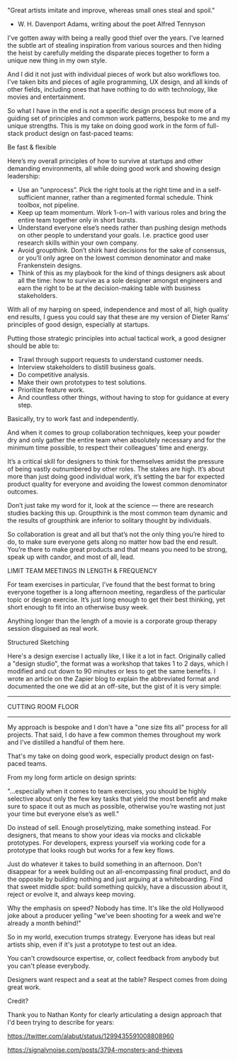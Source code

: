 "Great artists imitate and improve, whereas small ones steal and spoil."
- W. H. Davenport Adams, writing about the poet Alfred Tennyson

I've gotten away with being a really good thief over the years. I've learned the subtle art of stealing inspiration from various sources and then hiding the heist by carefully melding the disparate pieces together to form a unique new thing in my own style. 

And I did it not just with individual pieces of work but also workflows too. I've taken bits and pieces of agile programming, UX design, and all kinds of other fields, including ones that have nothing to do with technology, like movies and entertainment.

So what I have in the end is not a specific design process but more of a guiding set of principles and common work patterns, bespoke to me and my unique strengths. This is my take on doing good work in the form of full-stack product design on fast-paced teams:







Be fast & flexible

Here’s my overall principles of how to survive at startups and other demanding environments, all while doing good work and showing design leadership:

* Use an “unprocess”. Pick the right tools at the right time and in a self-sufficient manner, rather than a regimented formal schedule. Think toolbox, not pipeline.
* Keep up team momentum. Work 1-on–1 with various roles and bring the entire team together only in short bursts.
* Understand everyone else’s needs rather than pushing design methods on other people to understand your goals. I.e. practice good user research skills within your own company.
* Avoid groupthink. Don’t shirk hard decisions for the sake of consensus, or you’ll only agree on the lowest common denominator and make Frankenstein designs.
* Think of this as my playbook for the kind of things designers ask about all the time: how to survive as a sole designer amongst engineers and earn the right to be at the decision-making table with business stakeholders.













With all of my harping on speed, independence and most of all, high quality end results, I guess you could say that these are my version of Dieter Rams’ principles of good design, especially at startups.

Putting those strategic principles into actual tactical work, a good designer should be able to:

* Trawl through support requests to understand customer needs.
* Interview stakeholders to distill business goals.
* Do competitive analysis.
* Make their own prototypes to test solutions.
* Prioritize feature work.
* And countless other things, without having to stop for guidance at every step.

Basically, try to work fast and independently.

And when it comes to group collaboration techniques, keep your powder dry and only gather the entire team when absolutely necessary and for the minimum time possible, to respect their colleagues’ time and energy.






It’s a critical skill for designers to think for themselves amidst the pressure of being vastly outnumbered by other roles. The stakes are high. It’s about more than just doing good individual work, it’s setting the bar for expected product quality for everyone and avoiding the lowest common denominator outcomes.

Don’t just take my word for it, look at the science — there are research studies backing this up. Groupthink is the most common team dynamic and the results of groupthink are inferior to solitary thought by individuals.

So collaboration is great and all but that’s not the only thing you’re hired to do, to make sure everyone gets along no matter how bad the end result. You’re there to make great products and that means you need to be strong, speak up with candor, and most of all, lead.






LIMIT TEAM MEETINGS IN LENGTH & FREQUENCY

For team exercises in particular, I’ve found that the best format to bring everyone together is a long afternoon meeting, regardless of the particular topic or design exercise. It’s just long enough to get their best thinking, yet short enough to fit into an otherwise busy week.

Anything longer than the length of a movie is a corporate group therapy session disguised as real work.




Structured Sketching

Here's a design exercise I actually like, I like it a lot in fact. Originally called a "design studio", the format was a workshop that takes 1 to 2 days, which I modified and cut down to 90 minutes or less to get the same benefits. I wrote an article on the Zapier blog to explain the abbreviated format and documented the one we did at an off-site, but the gist of it is very simple:












************************
CUTTING ROOM FLOOR
************************

My approach is bespoke and I don't have a "one size fits all" process for all projects. That said, I do have a few common themes throughout my work and I've distilled a handful of them here.

That's my take on doing good work, especially product design on fast-paced teams.

From my long form article on design sprints:

"...especially when it comes to team exercises, you should be highly selective about only the few key tasks that yield the most benefit and make sure to space it out as much as possible, otherwise you’re wasting not just your time but everyone else’s as well."

Do instead of sell. Enough proselytizing, make something instead. For designers, that means to show your ideas via mocks and clickable prototypes. For developers, express yourself via working code for a prototype that looks rough but works for a few key flows.

Just do whatever it takes to build something in an afternoon. Don't disappear for a week building out an all-encompassing final product, and do the opposite by building nothing and just arguing at a whiteboarding. Find that sweet middle spot: build something quickly, have a discussion about it, reject or evolve it, and always keep moving.

Why the emphasis on speed? Nobody has time. It's like the old Hollywood joke about a producer yelling "we've been shooting for a week and we're already a month behind!"

So in my world, execution trumps strategy. Everyone has ideas but real artists ship, even if it's just a prototype to test out an idea.

You can't crowdsource expertise, or, collect feedback from anybody but you can't please everybody.

Designers want respect and a seat at the table? Respect comes from doing great work.












Credit?

Thank you to Nathan Konty for clearly articulating a design approach that I'd been trying to describe for years:

https://twitter.com/alabut/status/1299435591008808960

https://signalvnoise.com/posts/3794-monsters-and-thieves